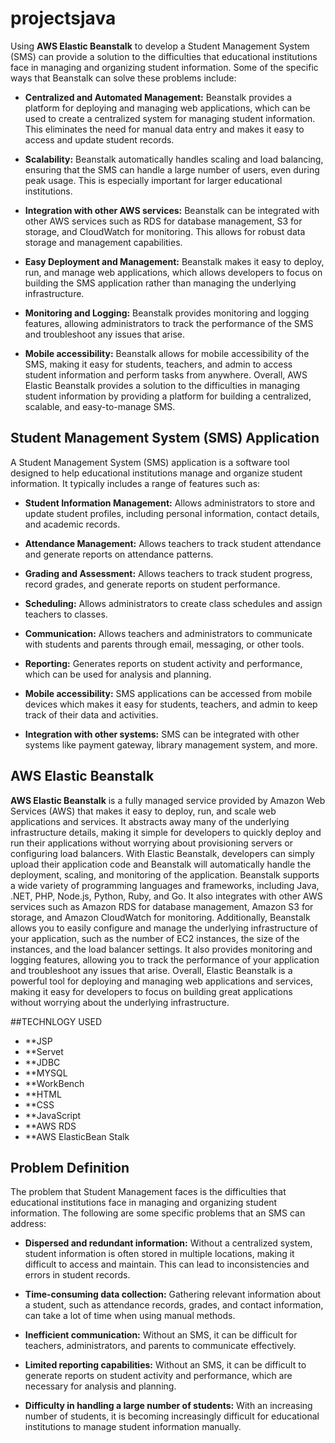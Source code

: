 # projectsjava

Using **AWS Elastic Beanstalk** to develop a Student Management System (SMS) can provide a solution to the difficulties that educational institutions face in managing and organizing student information. Some of the specific ways that Beanstalk can solve these problems include:

- **Centralized and Automated Management:** Beanstalk provides a platform for deploying and managing web applications, which can be used to create a centralized system for managing student information. This eliminates the need for manual data entry and makes it easy to access and update student records.
  
- **Scalability:** Beanstalk automatically handles scaling and load balancing, ensuring that the SMS can handle a large number of users, even during peak usage. This is especially important for larger educational institutions.
  
- **Integration with other AWS services:** Beanstalk can be integrated with other AWS services such as RDS for database management, S3 for storage, and CloudWatch for monitoring. This allows for robust data storage and management capabilities.

- **Easy Deployment and Management:** Beanstalk makes it easy to deploy, run, and manage web applications, which allows developers to focus on building the SMS application rather than managing the underlying infrastructure.
  
- **Monitoring and Logging:** Beanstalk provides monitoring and logging features, allowing administrators to track the performance of the SMS and troubleshoot any issues that arise.
  
- **Mobile accessibility:** Beanstalk allows for mobile accessibility of the SMS, making it easy for students, teachers, and admin to access student information and perform tasks from anywhere. Overall, AWS Elastic Beanstalk provides a solution to the difficulties in managing student information by providing a platform for building a centralized, scalable, and easy-to-manage SMS.

## Student Management System (SMS) Application

A Student Management System (SMS) application is a software tool designed to help educational institutions manage and organize student information. It typically includes a range of features such as:

- **Student Information Management:** Allows administrators to store and update student profiles, including personal information, contact details, and academic records.
  
- **Attendance Management:** Allows teachers to track student attendance and generate reports on attendance patterns.
  
- **Grading and Assessment:** Allows teachers to track student progress, record grades, and generate reports on student performance.
  
- **Scheduling:** Allows administrators to create class schedules and assign teachers to classes.
  
- **Communication:** Allows teachers and administrators to communicate with students and parents through email, messaging, or other tools.
  
- **Reporting:** Generates reports on student activity and performance, which can be used for analysis and planning.
  
- **Mobile accessibility:** SMS applications can be accessed from mobile devices which makes it easy for students, teachers, and admin to keep track of their data and activities.
  
- **Integration with other systems:** SMS can be integrated with other systems like payment gateway, library management system, and more.

## AWS Elastic Beanstalk

**AWS Elastic Beanstalk** is a fully managed service provided by Amazon Web Services (AWS) that makes it easy to deploy, run, and scale web applications and services. It abstracts away many of the underlying infrastructure details, making it simple for developers to quickly deploy and run their applications without worrying about provisioning servers or configuring load balancers. With Elastic Beanstalk, developers can simply upload their application code and Beanstalk will automatically handle the deployment, scaling, and monitoring of the application. Beanstalk supports a wide variety of programming languages and frameworks, including Java, .NET, PHP, Node.js, Python, Ruby, and Go. It also integrates with other AWS services such as Amazon RDS for database management, Amazon S3 for storage, and Amazon CloudWatch for monitoring. Additionally, Beanstalk allows you to easily configure and manage the underlying infrastructure of your application, such as the number of EC2 instances, the size of the instances, and the load balancer settings. It also provides monitoring and logging features, allowing you to track the performance of your application and troubleshoot any issues that arise. Overall, Elastic Beanstalk is a powerful tool for deploying and managing web applications and services, making it easy for developers to focus on building great applications without worrying about the underlying infrastructure.

##TECHNLOGY USED

- **JSP
- **Servet
- **JDBC
- **MYSQL
- **WorkBench
- **HTML
- **CSS
- **JavaScript
- **AWS RDS
- **AWS ElasticBean Stalk



## Problem Definition

The problem that Student Management faces is the difficulties that educational institutions face in managing and organizing student information. The following are some specific problems that an SMS can address:

- **Dispersed and redundant information:** Without a centralized system, student information is often stored in multiple locations, making it difficult to access and maintain. This can lead to inconsistencies and errors in student records.
  
- **Time-consuming data collection:** Gathering relevant information about a student, such as attendance records, grades, and contact information, can take a lot of time when using manual methods.
  
- **Inefficient communication:** Without an SMS, it can be difficult for teachers, administrators, and parents to communicate effectively.
  
- **Limited reporting capabilities:** Without an SMS, it can be difficult to generate reports on student activity and performance, which are necessary for analysis and planning.
  
- **Difficulty in handling a large number of students:** With an increasing number of students, it is becoming increasingly difficult for educational institutions to manage student information manually.
